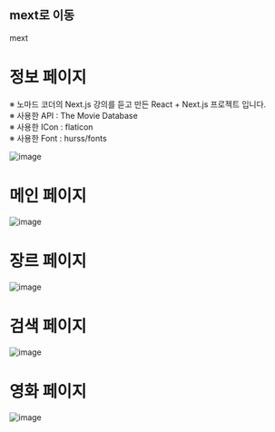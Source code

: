 ## mext로 이동

<a src="https://next-js-react-movie-2dbkz9kh2-springhana.vercel.app/">mext</a>

# 정보 페이지

※ <a src="https://nomadcoders.co/nextjs-fundamentals">노마드 코더의 Next.js 강의를 듣고 만든 React + Next.js 프로젝트 입니다.</a></br>
※ 사용한 API : <a src="https://developer.themoviedb.org/docs">The Movie Database</a></br>
※ 사용한 ICon : <a src="https://www.flaticon.com/">flaticon</a></br>
※ 사용한 Font : <a src="https://github.com/hurss/fonts">hurss/fonts</a></br>

![image](https://github.com/springhana/NextJS-React_Movie/assets/97121074/5314a2cb-fd32-4312-bbe2-1a26b3286a0e)

# 메인 페이지
![image](https://github.com/springhana/NextJS-React_Movie/assets/97121074/4a46af2b-3a26-438b-a5ae-2cbb69f186bc)

# 장르 페이지
![image](https://github.com/springhana/NextJS-React_Movie/assets/97121074/a12a4d90-812f-4824-90c4-34e8369777e4)

# 검색 페이지
![image](https://github.com/springhana/NextJS-React_Movie/assets/97121074/6b2a4dbf-3abf-40dd-963c-88cd390c31f2)

# 영화 페이지
![image](https://github.com/springhana/NextJS-React_Movie/assets/97121074/01134a8f-fee0-438b-9dcb-60895b736194)
